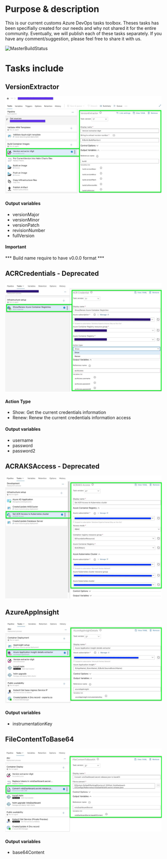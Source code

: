 # Purpose & description
This is our current customs Azure DevOps tasks toolbox. Theses tasks has been specifially created for our needs and why not shared it for the entire community.
Eventually, we will publish each of these tasks separately.
If you have any comment/suggestion, please feel free to share it with us.

![MasterBuildStatus](https://dev.azure.com/experta/Community/_apis/build/status/expertasolutions.ExpertaDevOpsToolSet?branchName=master)

# Tasks include

## VersionExtractor
![VersionExtrator](_screenShots/VersionExtrator_v1.png)
#### Output variables
- versionMajor
- versionMinor
- versionPatch
- revisionNumber
- fullVersion
#### Important
*** Build name require to have v0.0.0 format ***

## ACRCredentials - Deprecated
![ACRCredentials](_screenShots/acrCredential_v1.png)
#### Action Type
- Show: Get the current credentials information
- Renew: Renew the current credentials information access
#### Output variables
- username
- password
- password2

## ACRAKSAccess - Deprecated
![ACRAKSAccess](_screenShots/ACRAKSAccess_v2.png)

## AzureAppInsight
![AppInsight](_screenShots/appInsight_v2.png)
#### Output variables
- instrumentationKey

## FileContentToBase64
![FileContentToBase64](_screenShots/FileContentToBase64_v2.png)
#### Output variables
- base64Content